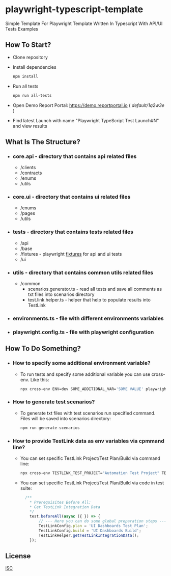 # playwright-typescript-template
Simple Template For Playwright Template Written In Typescript With API/UI Tests Examples

## How To Start?
- Clone repository
- Install dependencies

    ```bash
    npm install
    ```
- Run all tests

    ```bash
    npm run all-tests
    ```

- Open Demo Report Portal: https://demo.reportportal.io ( <i>default/1q2w3e</i> )
- Find latest Launch with name "Playwright TypeScript Test Launch#N" and view results

## What Is The Structure?
- ### core.api - directory that contains api related files
    * /clients
    * /contracts
    * /enums
    * /utils

- ### core.ui - directory that contains ui related files
    * /enums
    * /pages
    * /utils

- ### tests - directory that contains tests related files

    * /api
    * /base
    * /fixtures - playwright [fixtures](https://playwright.dev/docs/test-fixtures) for api and ui tests
    * /ui

- ### utils - directory that contains common utils related files

    * /common
        * scenarios.generator.ts - read all tests and save all comments as txt files into scenarios directory
        * test.link.helper.ts - helper that help to populate results into TestLink

- ### environments.ts - file with different environments variables

- ### playwright.config.ts - file with playwright configuration

## How To Do Something?

- ### How to specify some additional environment variable?
    - To run tests and specify some additional variable you can use cross-env. Like this:
        ```bash
        npx cross-env ENV=dev SOME_ADDITIONAL_VAR='SOME VALUE' playwright test
        ```
- ### How to generate test scenarios?
    - To generate txt files with test scenarios run specified command. Files will be saved into scenarios directory:
        ```bash
        npm run generate-scenarios
        ```
- ### How to provide TestLink data as env variables via cpmmand line?
    - You can set specific TestLink Project/Test Plan/Build via command line:
        ```bash
        npx cross-env TESTLINK_TEST_PROJECT="Automation Test Project" TESTLINK_TEST_PLAN="Automation Test Plan" TESTLINK_BUILD="Automation Build" playwright test --grep "@API"
        ```
    - You can set specific TestLink Project/Test Plan/Build via code in test suite:
        ```js
          /**
            * Prerequisites Before All: 
            * Get TestLink Integration Data
            */
            test.beforeAll(async ({ }) => {
                // --- Here you can do some global preparation steps ---
                TestLinkConfig.plan = 'UI Dashboards Test Plan';
                TestLinkConfig.build = 'UI Dashboards Build';
                TestLinkHelper.getTestLinkIntegrationData();
            });
        ```

## License

[ISC](https://choosealicense.com/licenses/isc/)